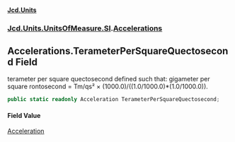 #### [Jcd.Units](index.md 'index')
### [Jcd.Units.UnitsOfMeasure.SI](Jcd.Units.UnitsOfMeasure.SI.md 'Jcd.Units.UnitsOfMeasure.SI').[Accelerations](Accelerations.md 'Jcd.Units.UnitsOfMeasure.SI.Accelerations')

## Accelerations.TerameterPerSquareQuectosecond Field

terameter per square quectosecond defined such that: gigameter per square rontosecond = Tm/qs² ×
(1000.0)/((1.0/1000.0)*(1.0/1000.0)).

```csharp
public static readonly Acceleration TerameterPerSquareQuectosecond;
```

#### Field Value
[Acceleration](Acceleration.md 'Jcd.Units.UnitTypes.Acceleration')